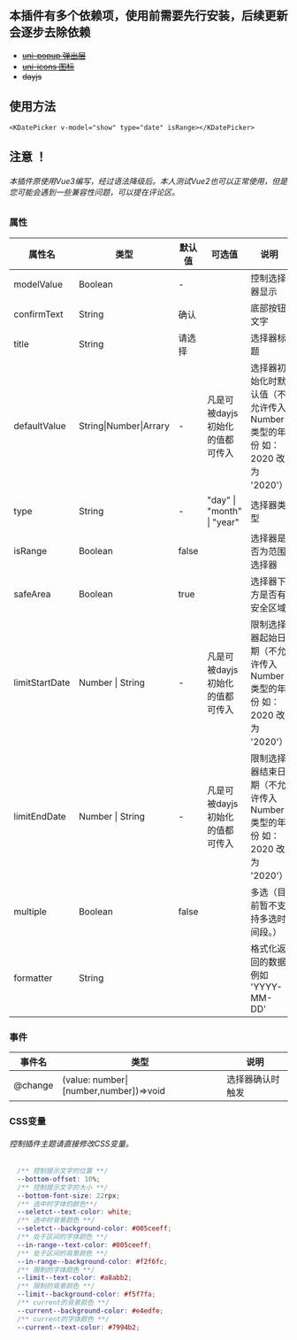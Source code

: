## 本插件有多个依赖项，使用前需要先行安装，后续更新会逐步去除依赖

- ~~[uni-popup 弹出层 ](https://ext.dcloud.net.cn/plugin?id=329)~~
- ~~[uni-icons 图标](https://ext.dcloud.net.cn/plugin?id=28)~~
- ~~dayjs~~

## 使用方法

```vue
<KDatePicker v-model="show" type="date" isRange></KDatePicker>
```

## 注意 ！

###### 本插件原使用Vue3编写，经过语法降级后。本人测试Vue2也可以正常使用，但是您可能会遇到一些兼容性问题，可以提在评论区。

### 属性

| 属性名       | 类型                   | 默认值   | 可选值                                                       | 说明                     |
| ------------ | ---------------------- | ------------ | ------------------------------------------------------------ | ------------------------ |
| modelValue | Boolean                | -      |                                                              | 控制选择器显示           |
| confirmText  | String                 | 确认   |                                                              | 底部按钮文字             |
| title        | String                 | 请选择 |                                                              | 选择器标题               |
| defaultValue | String\|Number\|Arrary | -      | 凡是可被dayjs初始化的值都可传入 | 选择器初始化时默认值（不允许传入Number类型的年份 如：2020 改为 '2020'） |
| type         | String                 | -      | "day" \| "month" \| "year" | 选择器类型               |
| isRange | Boolean | false |  | 选择器是否为范围选择器 |
| safeArea     | Boolean                | true   |                                                              | 选择器下方是否有安全区域 |
| limitStartDate | Number \| String | - | 凡是可被dayjs初始化的值都可传入 | 限制选择器起始日期（不允许传入Number类型的年份 如：2020 改为 '2020'） |
| limitEndDate | Number \| String | - | 凡是可被dayjs初始化的值都可传入 | 限制选择器结束日期（不允许传入Number类型的年份 如：2020 改为 '2020'） |
| multiple | Boolean | false |  | 多选（目前暂不支持多选时间段。） |
| formatter | String |  |  | 格式化返回的数据例如 'YYYY-MM-DD' |

### 事件

| 事件名  | 类型                                    | 说明             |
| ------- | --------------------------------------- | ---------------- |
| @change | (value: number\| [number,number])=>void | 选择器确认时触发 |

### CSS变量

###### 控制插件主题请直接修改CSS变量。

```scss
  /** 控制提示文字的位置 **/
  --bottom-offset: 10%;
  /** 控制提示文字的大小 **/
  --bottom-font-size: 22rpx;
  /** 选中时字体的颜色**/
  --seletct--text-color: white;
  /** 选中时背景颜色 **/
  --seletct--background-color: #005ceeff;
  /** 处于区间的字体颜色 **/
  --in-range--text-color: #005ceeff;
  /** 处于区间的背景颜色 **/
  --in-range--background-color: #f2f6fc;
  /** 限制的字体颜色 **/
  --limit--text-color: #a8abb2;
  /** 限制的背景颜色 **/
  --limit--background-color: #f5f7fa;
  /** current的背景颜色 **/
  --current--background-color: #e4edfe;
  /** current的字体颜色 **/
  --current--text-color: #7994b2;
```





